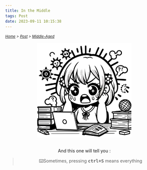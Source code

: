 ```yaml
---
title: In the Middle 
tags: Post
date: 2023-09-11 10:15:38
---
```

*<small>[Home](/Home/index.html) > [Post](/tags/Post/index.html) > [Middle-Aged](/2023/09/11/Post/Middle-Aged/index.html)</small>*

<div align="center">
    <img src="/picture/angry.png" width="300" height="300"/>
</div>

<br>

<div style="text-align: center;">
  <p>
    And this one will tell you :
  </p>
  <blockquote>
    <p>⌨️Sometimes, pressing <strong><kbd>ctrl+S</kbd></strong> means everything</p>
  </blockquote>
</div>

